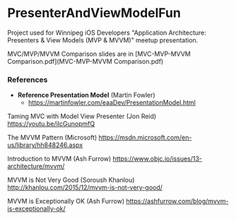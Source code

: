 # PresenterAndViewModelFun
Project used for Winnipeg iOS Developers "Application Architecture: Presenters & View Models (MVP & MVVM)" meetup presentation.

MVC/MVP/MVVM Comparison slides are in [MVC-MVP-MVVM Comparison.pdf](MVC-MVP-MVVM Comparison.pdf)

### References

- **Reference Presentation Model** (Martin Fowler)
  - https://martinfowler.com/eaaDev/PresentationModel.html

Taming MVC with Model View Presenter (Jon Reid)
https://youtu.be/iIcGunopmfQ

The MVVM Pattern (Microsoft)
https://msdn.microsoft.com/en-us/library/hh848246.aspx

Introduction to MVVM (Ash Furrow)
https://www.objc.io/issues/13-architecture/mvvm/

MVVM is Not Very Good (Soroush Khanlou)
http://khanlou.com/2015/12/mvvm-is-not-very-good/

MVVM is Exceptionally OK (Ash Furrow)
https://ashfurrow.com/blog/mvvm-is-exceptionally-ok/
